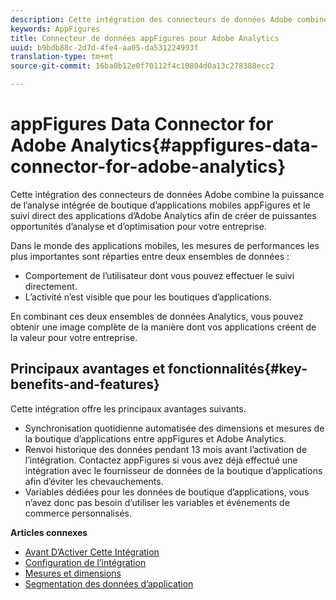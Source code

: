 ```yaml
---
description: Cette intégration des connecteurs de données Adobe combine la puissance de l’analyse intégrée de boutique d’applications mobiles appFigures et le suivi direct des applications d’Adobe Analytics afin de créer de puissantes opportunités d’analyse et d’optimisation pour votre entreprise.
keywords: AppFigures
title: Connecteur de données appFigures pour Adobe Analytics
uuid: b9bdb88c-2d7d-4fe4-aa05-da531224993f
translation-type: tm+mt
source-git-commit: 16ba0b12e0f70112f4c10804d0a13c278388ecc2

---
```



# appFigures Data Connector for Adobe Analytics{#appfigures-data-connector-for-adobe-analytics}

Cette intégration des connecteurs de données Adobe combine la puissance de l’analyse intégrée de boutique d’applications mobiles appFigures et le suivi direct des applications d’Adobe Analytics afin de créer de puissantes opportunités d’analyse et d’optimisation pour votre entreprise.

Dans le monde des applications mobiles, les mesures de performances les plus importantes sont réparties entre deux ensembles de données :

* Comportement de l’utilisateur dont vous pouvez effectuer le suivi directement.
* L’activité n’est visible que pour les boutiques d’applications.

En combinant ces deux ensembles de données Analytics, vous pouvez obtenir une image complète de la manière dont vos applications créent de la valeur pour votre entreprise.

## Principaux avantages et fonctionnalités{#key-benefits-and-features}

Cette intégration offre les principaux avantages suivants.

* Synchronisation quotidienne automatisée des dimensions et mesures de la boutique d’applications entre appFigures et Adobe Analytics.
* Renvoi historique des données pendant 13 mois avant l’activation de l’intégration. Contactez appFigures si vous avez déjà effectué une intégration avec le fournisseur de données de la boutique d’applications afin d’éviter les chevauchements.
* Variables dédiées pour les données de boutique d’applications, vous n’avez donc pas besoin d’utiliser les variables et événements de commerce personnalisés.

**Articles connexes**

* [Avant D’Activer Cette Intégration](appfigures-before-activation.md)
* [Configuration de l’intégration](t-appfigures-integration.md)
* [Mesures et dimensions](appfigures-metrics.md)
* [Segmentation des données d’application](appfigures-segment-filter.md)
